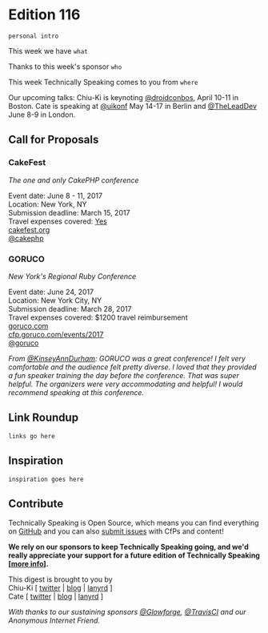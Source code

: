 # Edition 116

`personal intro`

This week we have `what`

Thanks to this week's sponsor `who`

This week Technically Speaking comes to you from `where`

Our upcoming talks: Chiu-Ki is keynoting [@droidconbos](http://twitter.com/droidconbos), April 10-11 in Boston. Cate is speaking at [@uikonf](http://twitter.com/uikonf) May 14-17 in Berlin and [@TheLeadDev](http://twitter.com/theleaddev) June 8-9 in London.


## Call for Proposals

### CakeFest
*The one and only CakePHP conference*

Event date: June 8 - 11, 2017  
Location: New York, NY  
Submission deadline: March 15, 2017  
Travel expenses covered: [Yes](https://twitter.com/MeganKleyweg/status/840550715667947520)  
[cakefest.org](https://cakefest.org/)  
[@cakephp](https://twitter.com/cakephp/status/839807071507865602)


### GORUCO
*New York's Regional Ruby Conference*

Event date: June 24, 2017  
Location: New York City, NY  
Submission deadline: March 28, 2017  
Travel expenses covered: $1200 travel reimbursement  
[goruco.com](http://goruco.com/)  
[cfp.goruco.com/events/2017](http://cfp.goruco.com/events/2017)  
[@goruco](https://twitter.com/goruco)

*From [@KinseyAnnDurham](https://twitter.com/KinseyAnnDurham): GORUCO was a great conference! I felt very comfortable and the audience felt pretty diverse. I loved that they provided a fun speaker training the day before the conference. That was super helpful. The organizers were very accommodating and helpful! I would recommend speaking at this conference.*

## Link Roundup

`links go here`

## Inspiration

`inspiration goes here`  

## Contribute

Technically Speaking is Open Source, which means you can find everything on [GitHub](https://github.com/catehstn/technically-speaking/) and you can also [submit issues](https://github.com/catehstn/technically-speaking/issues/new) with CfPs and content!

**We rely on our sponsors to keep Technically Speaking going, and we'd really appreciate your support for a future edition of Technically Speaking [[more info](http://www.techspeak.email/sponsorship/)].**  


This digest is brought to you by  
Chiu-Ki [ [twitter](https://twitter.com/chiuki) | [blog](http://blog.sqisland.com/) | [lanyrd](http://lanyrd.com/profile/chiuki/) ]  
Cate [ [twitter](https://twitter.com/catehstn) | [blog](http://www.cate.blog/) | [lanyrd](http://lanyrd.com/profile/catehstn/) ]

*With thanks to our sustaining sponsors [@Glowforge](http://twitter.com/glowforge), [@TravisCI](http://twitter.com/travisci) and our Anonymous Internet Friend.*

